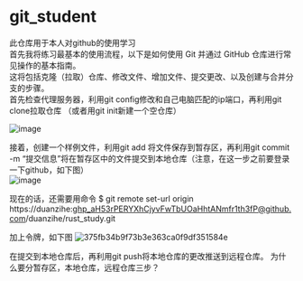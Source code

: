 # git_student
此仓库用于本人对github的使用学习  
首先我将练习最基本的使用流程，以下是如何使用 Git 并通过 GitHub 仓库进行常见操作的基本指南。  
这将包括克隆（拉取）仓库、修改文件、增加文件、提交更改、以及创建与合并分支的步骤。  
首先检查代理服务器，利用git config修改和自己电脑匹配的ip端口，再利用git clone拉取仓库  （或者用git init新建一个空仓库）


![image](https://github.com/duanzihe/git_student/assets/106713739/089fbe96-7935-4ce6-b1e5-f5da63a30d3d)  

  接着，创建一个样例文件，利用git add 将文件保存到暂存区，再利用git commit -m “提交信息”将在暂存区中的文件提交到本地仓库（注意，在这一步之前要登录一下github，如下图）  
  ![image](https://github.com/duanzihe/git_student/assets/106713739/a881612a-a893-4cff-af74-5a5334907f88)  

现在的话，还需要用命令
$ git remote set-url origin https://duanzihe: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@github.com/duanzihe/rust_study.git

加上令牌，如下图
![375fb34b9f73b3e363ca0f9df351584e](https://github.com/user-attachments/assets/0177578a-38f2-413e-b0f0-98e412810a60)

  在提交到本地仓库后，再利用git push将本地仓库的更改推送到远程仓库。
  为什么要分暂存区，本地仓库，远程仓库三步？


